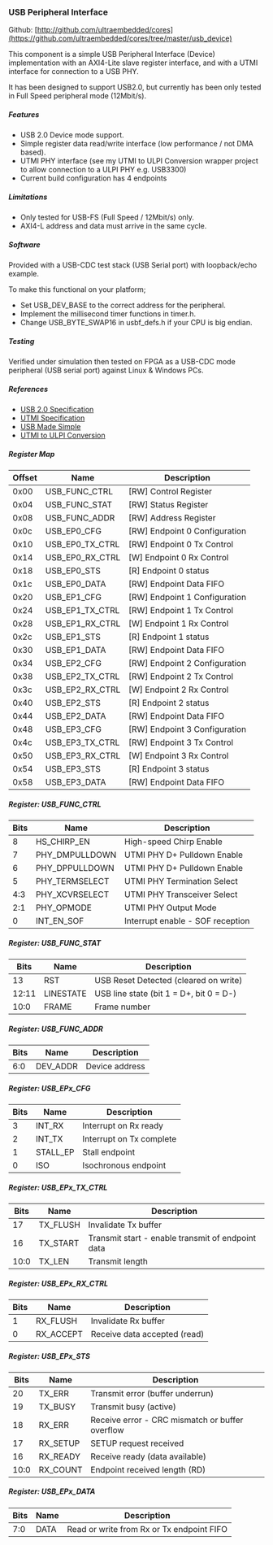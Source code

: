 ### USB Peripheral Interface

Github:   [http://github.com/ultraembedded/cores](https://github.com/ultraembedded/cores/tree/master/usb_device)

This component is a simple USB Peripheral Interface (Device) implementation with an AXI4-Lite slave register interface, and
with a UTMI interface for connection to a USB PHY.

It has been designed to support USB2.0, but currently has been only tested in Full Speed peripheral mode (12Mbit/s).

##### Features
* USB 2.0 Device mode support.
* Simple register data read/write interface (low performance / not DMA based).
* UTMI PHY interface (see my UTMI to ULPI Conversion wrapper project to allow connection to a ULPI PHY e.g. USB3300)
* Current build configuration has 4 endpoints

##### Limitations
* Only tested for USB-FS (Full Speed / 12Mbit/s) only.
* AXI4-L address and data must arrive in the same cycle.

##### Software
Provided with a USB-CDC test stack (USB Serial port) with loopback/echo example.

To make this functional on your platform;
* Set USB_DEV_BASE to the correct address for the peripheral.
* Implement the millisecond timer functions in timer.h.
* Change USB_BYTE_SWAP16 in usbf_defs.h if your CPU is big endian.

##### Testing
Verified under simulation then tested on FPGA as a USB-CDC mode peripheral (USB serial port) against Linux & Windows PCs.

##### References
* [USB 2.0 Specification](https://usb.org/developers/docs/usb20_docs)
* [UTMI Specification](https://www.intel.com/content/dam/www/public/us/en/documents/technical-specifications/usb2-transceiver-macrocell-interface-specification.pdf)
* [USB Made Simple](http://www.usbmadesimple.co.uk/)
* [UTMI to ULPI Conversion](https://github.com/ultraembedded/cores/tree/master/ulpi_wrapper)

##### Register Map

| Offset | Name | Description   |
| ------ | ---- | ------------- |
| 0x00 | USB_FUNC_CTRL | [RW] Control Register |
| 0x04 | USB_FUNC_STAT | [RW] Status Register |
| 0x08 | USB_FUNC_ADDR | [RW] Address Register |
| 0x0c | USB_EP0_CFG | [RW] Endpoint 0 Configuration |
| 0x10 | USB_EP0_TX_CTRL | [RW] Endpoint 0 Tx Control |
| 0x14 | USB_EP0_RX_CTRL | [W] Endpoint 0 Rx Control |
| 0x18 | USB_EP0_STS | [R] Endpoint 0 status |
| 0x1c | USB_EP0_DATA | [RW] Endpoint Data FIFO |
| 0x20 | USB_EP1_CFG | [RW] Endpoint 1 Configuration |
| 0x24 | USB_EP1_TX_CTRL | [RW] Endpoint 1 Tx Control |
| 0x28 | USB_EP1_RX_CTRL | [W] Endpoint 1 Rx Control |
| 0x2c | USB_EP1_STS | [R] Endpoint 1 status |
| 0x30 | USB_EP1_DATA | [RW] Endpoint Data FIFO |
| 0x34 | USB_EP2_CFG | [RW] Endpoint 2 Configuration |
| 0x38 | USB_EP2_TX_CTRL | [RW] Endpoint 2 Tx Control |
| 0x3c | USB_EP2_RX_CTRL | [W] Endpoint 2 Rx Control |
| 0x40 | USB_EP2_STS | [R] Endpoint 2 status |
| 0x44 | USB_EP2_DATA | [RW] Endpoint Data FIFO |
| 0x48 | USB_EP3_CFG | [RW] Endpoint 3 Configuration |
| 0x4c | USB_EP3_TX_CTRL | [RW] Endpoint 3 Tx Control |
| 0x50 | USB_EP3_RX_CTRL | [W] Endpoint 3 Rx Control |
| 0x54 | USB_EP3_STS | [R] Endpoint 3 status |
| 0x58 | USB_EP3_DATA | [RW] Endpoint Data FIFO |

##### Register: USB_FUNC_CTRL

| Bits | Name | Description    |
| ---- | ---- | -------------- |
| 8 | HS_CHIRP_EN | High-speed Chirp Enable |
| 7 | PHY_DMPULLDOWN | UTMI PHY D+ Pulldown Enable |
| 6 | PHY_DPPULLDOWN | UTMI PHY D+ Pulldown Enable |
| 5 | PHY_TERMSELECT | UTMI PHY Termination Select |
| 4:3 | PHY_XCVRSELECT | UTMI PHY Transceiver Select |
| 2:1 | PHY_OPMODE | UTMI PHY Output Mode |
| 0 | INT_EN_SOF | Interrupt enable - SOF reception |

##### Register: USB_FUNC_STAT

| Bits | Name | Description    |
| ---- | ---- | -------------- |
| 13 | RST | USB Reset Detected (cleared on write) |
| 12:11 | LINESTATE | USB line state (bit 1 = D+, bit 0 = D-) |
| 10:0 | FRAME | Frame number |

##### Register: USB_FUNC_ADDR

| Bits | Name | Description    |
| ---- | ---- | -------------- |
| 6:0 | DEV_ADDR | Device address |

##### Register: USB_EPx_CFG

| Bits | Name | Description    |
| ---- | ---- | -------------- |
| 3 | INT_RX | Interrupt on Rx ready |
| 2 | INT_TX | Interrupt on Tx complete |
| 1 | STALL_EP | Stall endpoint |
| 0 | ISO | Isochronous endpoint |

##### Register: USB_EPx_TX_CTRL

| Bits | Name | Description    |
| ---- | ---- | -------------- |
| 17 | TX_FLUSH | Invalidate Tx buffer |
| 16 | TX_START | Transmit start - enable transmit of endpoint data |
| 10:0 | TX_LEN | Transmit length |

##### Register: USB_EPx_RX_CTRL

| Bits | Name | Description    |
| ---- | ---- | -------------- |
| 1 | RX_FLUSH | Invalidate Rx buffer |
| 0 | RX_ACCEPT | Receive data accepted (read) |

##### Register: USB_EPx_STS

| Bits | Name | Description    |
| ---- | ---- | -------------- |
| 20 | TX_ERR | Transmit error (buffer underrun) |
| 19 | TX_BUSY | Transmit busy (active) |
| 18 | RX_ERR | Receive error - CRC mismatch or buffer overflow |
| 17 | RX_SETUP | SETUP request received |
| 16 | RX_READY | Receive ready (data available) |
| 10:0 | RX_COUNT | Endpoint received length (RD) |

##### Register: USB_EPx_DATA

| Bits | Name | Description    |
| ---- | ---- | -------------- |
| 7:0 | DATA | Read or write from Rx or Tx endpoint FIFO |

